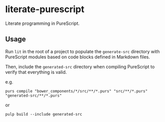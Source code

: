 # literate-purescript

Literate programming in PureScript.

## Usage

Run `lit` in the root of a project to populate the `generate-src` directory with PureScript modules based on code blocks defined in Markdown files.

Then, include the `generated-src` directory when compiling PureScript to verify that everything is valid.

e.g.

```
purs compile "bower_components/*/src/**/*.purs" "src/**/*.purs" "generated-src/**/*.purs"
```

or

```
pulp build --include generated-src
```
